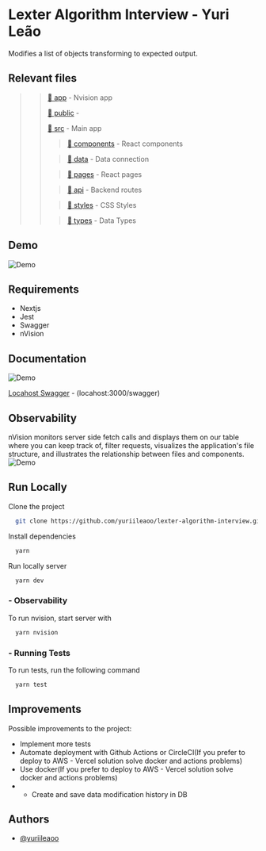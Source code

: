 

# Lexter Algorithm Interview - Yuri Leão

Modifies a list of objects transforming to expected output.

## Relevant files

> > [📂 app](https://github.com/yuriileaoo/lexter-algorithm-interview/tree/main/app "nvision app") - Nvision app
> >
> >  [📂 public](https://github.com/yuriileaoo/lexter-algorithm-interview/tree/main/public "nvision app") - 
> >
> >
> > [📂 src](https://github.com/yuriileaoo/lexter-algorithm-interview/tree/main/src "src") - Main app
> >
> > > [📂 components](https://github.com/yuriileaoo/lexter-algorithm-interview/tree/main/src/components "React components") - React components
> >
> >  > [📂 data](https://github.com/yuriileaoo/lexter-algorithm-interview/tree/main/src/data "Data connection") - Data connection
> >
>  > > [📂 pages](https://github.com/yuriileaoo/lexter-algorithm-interview/tree/main/src/pages "React pages") - React pages
> >
> >  >  [📂 api](https://github.com/yuriileaoo/lexter-algorithm-interview/tree/main/src/api "Routes") - Backend routes
> >
>  > > [📂 styles](https://github.com/yuriileaoo/lexter-algorithm-interview/tree/main/src/styles "CSS Styles") - CSS Styles
> >
> >  >  [📂 types](https://github.com/yuriileaoo/lexter-algorithm-interview/tree/main/src/types "Data Types") - Data Types
> >



## Demo

![Demo](https://teste-flora.s3.amazonaws.com/main.gif)

## Requirements

- Nextjs
- Jest
- Swagger
- nVision

## Documentation

![Demo](https://teste-flora.s3.amazonaws.com/swagger.png)

[Locahost Swagger](http://localhos:3000/swagger) - (locahost:3000/swagger)

## Observability
nVision monitors server side fetch calls and displays them on our table where you can keep track of, filter requests, visualizes the application's file structure, and illustrates the relationship between files and components.
![Demo](https://teste-flora.s3.amazonaws.com/nvision.gif)

## Run Locally

Clone the project

```bash
  git clone https://github.com/yuriileaoo/lexter-algorithm-interview.git
```
Install dependencies

```bash
  yarn
```

Run locally server

```bash
  yarn dev
```

### - Observability

To run nvision, start server with

```bash
  yarn nvision
```

### - Running Tests

To run tests, run the following command

```bash
  yarn test
```


## Improvements

Possible improvements to the project:
- Implement more tests 
- Automate deployment with Github Actions or CircleCI(If you prefer to deploy to AWS - Vercel solution solve docker and actions problems)
- Use docker(If you prefer to deploy to AWS - Vercel solution solve docker and actions problems)
- - Create and save data modification history in DB


## Authors
- [@yuriileaoo](https://www.github.com/yuriileaoo)

